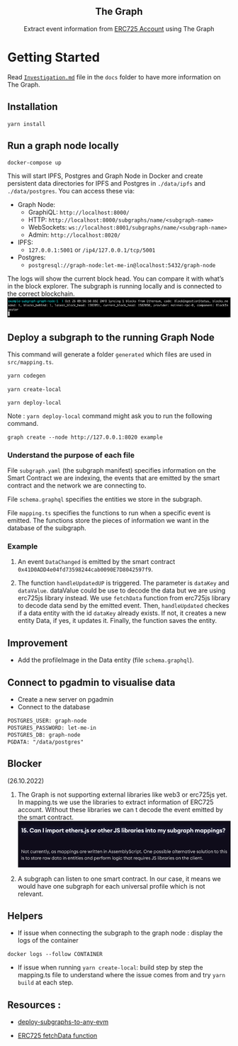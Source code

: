 <p align="center">
 <h2 align="center"><strong>The Graph</strong></h2>
 <p align="center">Extract event information from <a href="https://docs.lukso.tech/tools/erc725js/getting-started/">ERC725 Account</a> using The Graph</p>

# Getting Started

Read [`Investigation.md`](../docs/Investigation.md) file in the `docs` folder to have more information on The Graph.

## Installation

```
yarn install
```

## Run a graph node locally

```
docker-compose up
```

This will start IPFS, Postgres and Graph Node in Docker and create persistent
data directories for IPFS and Postgres in `./data/ipfs` and `./data/postgres`. You
can access these via:

- Graph Node:
  - GraphiQL: `http://localhost:8000/`
  - HTTP: `http://localhost:8000/subgraphs/name/<subgraph-name>`
  - WebSockets: `ws://localhost:8001/subgraphs/name/<subgraph-name>`
  - Admin: `http://localhost:8020/`
- IPFS:
  - `127.0.0.1:5001` or `/ip4/127.0.0.1/tcp/5001`
- Postgres:
  - `postgresql://graph-node:let-me-in@localhost:5432/graph-node`

The logs will show the current block head. You can compare it with what’s in the block explorer.
The subgraph is running locally and is connected to the correct blockchain.
![CurrentBlock](docs/pictures/currentblock.png)

## Deploy a subgraph to the running Graph Node

This command will generate a folder `generated` which files are used in `src/mapping.ts`.

```javascript
yarn codegen
```

```
yarn create-local
```

```
yarn deploy-local
```

Note : `yarn deploy-local` command might ask you to run the following command.

```
graph create --node http://127.0.0.1:8020 example
```

### Understand the purpose of each file

File `subgraph.yaml` (the subgraph manifest) specifies information on the Smart Contract we are indexing, the events that are emitted by the smart contract and the network we are connecting to.

File `schema.graphql` specifies the entities we store in the subgraph.

File `mapping.ts` specifies the functions to run when a specific event is emitted. The functions store the pieces of information we want in the database of the suibgraph.

### Example

1. An event `DataChanged` is emitted by the smart contract `0x41D0ADD4e04fd73598244cab0090E7D8042597f9`.

2. The function `handleUpdatedUP` is triggered.
   The parameter is `dataKey` and `dataValue`. dataValue could be use to decode the data but we are using erc725js library instead.
   We use `fetchData` function from erc725js library to decode data send by the emitted event.
   Then, `handleUpdated` checkes if a data entity with the id `dataKey` already exists. If not, it creates a new entity Data, if yes, it updates it.
   Finally, the function saves the entity.

## Improvement

- Add the profileImage in the Data entity (file `schema.graphql`).

## Connect to pgadmin to visualise data

- Create a new server on pgadmin
- Connect to the database

```
POSTGRES_USER: graph-node
POSTGRES_PASSWORD: let-me-in
POSTGRES_DB: graph-node
PGDATA: "/data/postgres"
```

## Blocker

(26.10.2022)

1. The Graph is not supporting external libraries like web3 or erc725js yet.
   In mapping.ts we use the libraries to extract information of ERC725 account. Without these libraries we can t decode the event emitted by the smart contract.
   ![importlibraries](docs/pictures/importlibraries.png)

2) A subgraph can listen to one smart contract. In our case, it means we would have one subgraph for each universal profile which is not relevant.

## Helpers

- If issue when connecting the subgraph to the graph node : display the logs of the container

```
docker logs --follow CONTAINER
```

- If issue when running `yarn create-local`: build step by step the mapping.ts file to understand where the issue comes from and try `yarn build` at each step.

## Resources :

- <a href="https://medium.com/coinmonks/deploy-subgraphs-to-any-evm-aaaccc3559f">deploy-subgraphs-to-any-evm</a>

- <a href="https://docs.lukso.tech/tools/erc725js/classes/ERC725/#fetchdata">ERC725 fetchData function</a>
